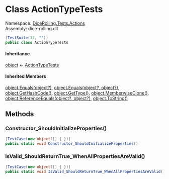 # <a id="DiceRolling_Tests_Actions_ActionTypeTests"></a> Class ActionTypeTests

Namespace: [DiceRolling.Tests.Actions](DiceRolling.Tests.Actions.md)  
Assembly: dice\-rolling.dll  

```csharp
[TestSuite(12, "")]
public class ActionTypeTests
```

#### Inheritance

[object](https://learn.microsoft.com/dotnet/api/system.object) ← 
[ActionTypeTests](DiceRolling.Tests.Actions.ActionTypeTests.md)

#### Inherited Members

[object.Equals\(object?\)](https://learn.microsoft.com/dotnet/api/system.object.equals\#system\-object\-equals\(system\-object\)), 
[object.Equals\(object?, object?\)](https://learn.microsoft.com/dotnet/api/system.object.equals\#system\-object\-equals\(system\-object\-system\-object\)), 
[object.GetHashCode\(\)](https://learn.microsoft.com/dotnet/api/system.object.gethashcode), 
[object.GetType\(\)](https://learn.microsoft.com/dotnet/api/system.object.gettype), 
[object.MemberwiseClone\(\)](https://learn.microsoft.com/dotnet/api/system.object.memberwiseclone), 
[object.ReferenceEquals\(object?, object?\)](https://learn.microsoft.com/dotnet/api/system.object.referenceequals), 
[object.ToString\(\)](https://learn.microsoft.com/dotnet/api/system.object.tostring)

## Methods

### <a id="DiceRolling_Tests_Actions_ActionTypeTests_Constructor_ShouldInitializeProperties"></a> Constructor\_ShouldInitializeProperties\(\)

```csharp
[TestCase(new object?[] { })]
public static void Constructor_ShouldInitializeProperties()
```

### <a id="DiceRolling_Tests_Actions_ActionTypeTests_IsValid_ShouldReturnTrue_WhenAllPropertiesAreValid"></a> IsValid\_ShouldReturnTrue\_WhenAllPropertiesAreValid\(\)

```csharp
[TestCase(new object?[] { })]
public static void IsValid_ShouldReturnTrue_WhenAllPropertiesAreValid()
```

